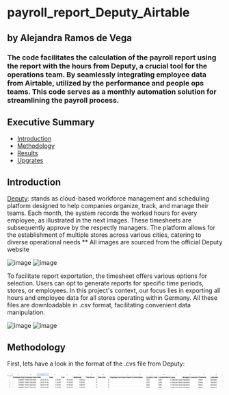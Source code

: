 # payroll_report_Deputy_Airtable
## by Alejandra Ramos de Vega
### The code facilitates the calculation of the payroll report using the report with the hours from Deputy, a crucial tool for the operations team. By seamlessly integrating employee data from Airtable, utilized by the performance and people ops teams. This code serves as a monthly automation solution for streamlining the payroll process. 

## Executive Summary 
* [Introduction](#introduction) 
* [Methodology](#Methodology)
* [Results](#results)
* [Upgrates](#upgrates)

## Introduction
[Deputy](https://www.deputy.com/): stands as cloud-based workforce management and scheduling platform designed to help companies organize, track, and manage their teams.  Each month, the system records the worked hours for every employee, as illustrated in the next images. These timesheets are subsequently approve by the respectly managers. The platform allows for the establishment of multiple stores across various cities, catering to diverse operational needs
** All images are sourced from the official Deputy website

![image](https://github.com/aledominique/payroll_report_Deputy_Airtable/assets/93596082/bbe34e61-94f5-432a-a0a3-b993318f6017)
![image](https://github.com/aledominique/payroll_report_Deputy_Airtable/assets/93596082/a2a19042-e9c2-4654-91f8-a65234301545)


To facilitate report exportation, the timesheet offers various options for selection. Users can opt to generate reports for specific time periods, stores, or employees. In this project's context, our focus lies in exporting all hours and employee data for all stores operating within Germany. All these files are downloadable in .csv format, facilitating convenient data manipulation.

![image](https://github.com/aledominique/payroll_report_Deputy_Airtable/assets/93596082/a9f8cf5b-e946-4e8a-904f-553a681cd0e7)
![image](https://github.com/aledominique/payroll_report_Deputy_Airtable/assets/93596082/658ef8a7-2352-4164-b58f-12307b926548)

## Methodology 
First, lets have a look in the format of the .cvs file from Deputy: 

![Deputy file](./Photos/Payroll_Deputy_Report.png)
